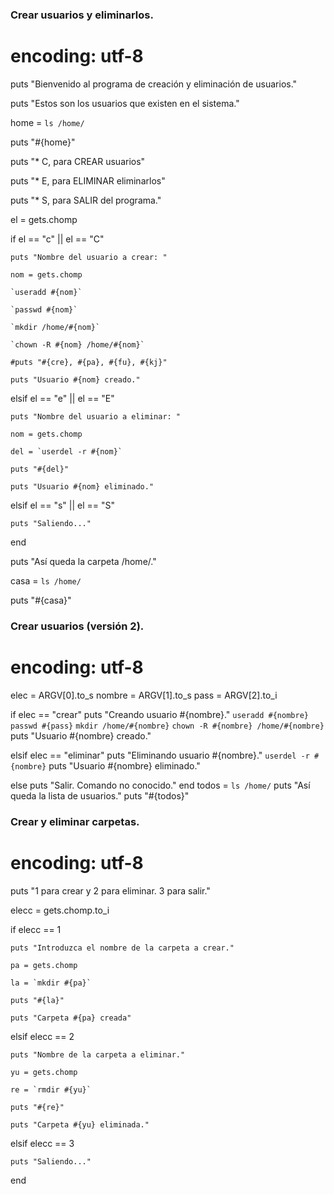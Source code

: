 ### Crear usuarios y eliminarlos.

# encoding: utf-8

puts "Bienvenido al programa de creación y eliminación de usuarios."

puts "Estos son los usuarios que existen en el sistema."

home = `ls /home/`

puts "#{home}"

puts "* C, para CREAR usuarios"

puts "* E, para ELIMINAR eliminarlos"

puts "* S, para SALIR del programa."

el = gets.chomp

if el == "c" || el == "C"

    puts "Nombre del usuario a crear: "
    
    nom = gets.chomp

    `useradd #{nom}`
    
    `passwd #{nom}`
    
    `mkdir /home/#{nom}`
    
    `chown -R #{nom} /home/#{nom}`
    
    #puts "#{cre}, #{pa}, #{fu}, #{kj}"
    
    puts "Usuario #{nom} creado."
    
    
elsif el == "e" || el == "E"

    puts "Nombre del usuario a eliminar: "
    
    nom = gets.chomp
    
    del = `userdel -r #{nom}`
    
    puts "#{del}"
    
    puts "Usuario #{nom} eliminado."
    

elsif el == "s" || el == "S"

    puts "Saliendo..."
    
end

puts "Así queda la carpeta /home/."

casa = `ls /home/`

puts "#{casa}"

### Crear usuarios (versión 2).

# encoding: utf-8

elec = ARGV[0].to_s
nombre = ARGV[1].to_s
pass = ARGV[2].to_i

if elec == "crear"
  puts "Creando usuario #{nombre}."
  `useradd #{nombre}`
  `passwd #{pass}`
  `mkdir /home/#{nombre}`
  `chown -R #{nombre} /home/#{nombre}`
  puts "Usuario #{nombre} creado."

elsif elec == "eliminar"
  puts "Eliminando usuario #{nombre}."
  `userdel -r #{nombre}`
  puts "Usuario #{nombre} eliminado."

else
  puts "Salir. Comando no conocido."
end
todos = `ls /home/`
puts "Así queda la lista de usuarios."
puts "#{todos}"

### Crear y eliminar carpetas.

# encoding: utf-8

puts "1 para crear y 2 para eliminar. 3 para salir."

elecc = gets.chomp.to_i

if elecc == 1

	puts "Introduzca el nombre de la carpeta a crear."

	pa = gets.chomp

	la = `mkdir #{pa}`

	puts "#{la}"

	puts "Carpeta #{pa} creada"

elsif elecc == 2

	puts "Nombre de la carpeta a eliminar."

	yu = gets.chomp

	re = `rmdir #{yu}`

	puts "#{re}"

	puts "Carpeta #{yu} eliminada."

elsif elecc == 3

	puts "Saliendo..."

end
